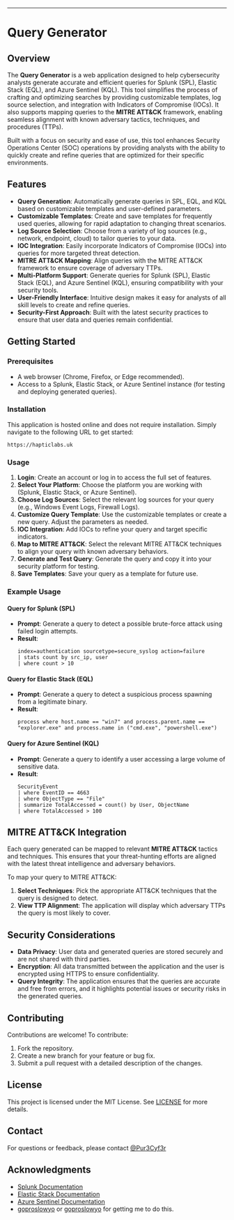 ---

# Query Generator

## Overview

The **Query Generator** is a web application designed to help cybersecurity analysts generate accurate and efficient queries for Splunk (SPL), Elastic Stack (EQL), and Azure Sentinel (KQL). This tool simplifies the process of crafting and optimizing searches by providing customizable templates, log source selection, and integration with Indicators of Compromise (IOCs). It also supports mapping queries to the **MITRE ATT&CK** framework, enabling seamless alignment with known adversary tactics, techniques, and procedures (TTPs).

Built with a focus on security and ease of use, this tool enhances Security Operations Center (SOC) operations by providing analysts with the ability to quickly create and refine queries that are optimized for their specific environments.

## Features

- **Query Generation**: Automatically generate queries in SPL, EQL, and KQL based on customizable templates and user-defined parameters.
- **Customizable Templates**: Create and save templates for frequently used queries, allowing for rapid adaptation to changing threat scenarios.
- **Log Source Selection**: Choose from a variety of log sources (e.g., network, endpoint, cloud) to tailor queries to your data.
- **IOC Integration**: Easily incorporate Indicators of Compromise (IOCs) into queries for more targeted threat detection.
- **MITRE ATT&CK Mapping**: Align queries with the MITRE ATT&CK framework to ensure coverage of adversary TTPs.
- **Multi-Platform Support**: Generate queries for Splunk (SPL), Elastic Stack (EQL), and Azure Sentinel (KQL), ensuring compatibility with your security tools.
- **User-Friendly Interface**: Intuitive design makes it easy for analysts of all skill levels to create and refine queries.
- **Security-First Approach**: Built with the latest security practices to ensure that user data and queries remain confidential.

## Getting Started

### Prerequisites

- A web browser (Chrome, Firefox, or Edge recommended).
- Access to a Splunk, Elastic Stack, or Azure Sentinel instance (for testing and deploying generated queries).

### Installation

This application is hosted online and does not require installation. Simply navigate to the following URL to get started:

```
https://hapticlabs.uk
```

### Usage

1. **Login**: Create an account or log in to access the full set of features.
2. **Select Your Platform**: Choose the platform you are working with (Splunk, Elastic Stack, or Azure Sentinel).
3. **Choose Log Sources**: Select the relevant log sources for your query (e.g., Windows Event Logs, Firewall Logs).
4. **Customize Query Template**: Use the customizable templates or create a new query. Adjust the parameters as needed.
5. **IOC Integration**: Add IOCs to refine your query and target specific indicators.
6. **Map to MITRE ATT&CK**: Select the relevant MITRE ATT&CK techniques to align your query with known adversary behaviors.
7. **Generate and Test Query**: Generate the query and copy it into your security platform for testing.
8. **Save Templates**: Save your query as a template for future use.

### Example Usage

#### Query for Splunk (SPL)

- **Prompt**: Generate a query to detect a possible brute-force attack using failed login attempts.
- **Result**:  
  ```spl
  index=authentication sourcetype=secure_syslog action=failure
  | stats count by src_ip, user
  | where count > 10
  ```

#### Query for Elastic Stack (EQL)

- **Prompt**: Generate a query to detect a suspicious process spawning from a legitimate binary.
- **Result**:  
  ```eql
  process where host.name == "win7" and process.parent.name == "explorer.exe" and process.name in ("cmd.exe", "powershell.exe")
  ```

#### Query for Azure Sentinel (KQL)

- **Prompt**: Generate a query to identify a user accessing a large volume of sensitive data.
- **Result**:  
  ```kql
  SecurityEvent
  | where EventID == 4663
  | where ObjectType == "File"
  | summarize TotalAccessed = count() by User, ObjectName
  | where TotalAccessed > 100
  ```

## MITRE ATT&CK Integration

Each query generated can be mapped to relevant **MITRE ATT&CK** tactics and techniques. This ensures that your threat-hunting efforts are aligned with the latest threat intelligence and adversary behaviors.

To map your query to MITRE ATT&CK:
1. **Select Techniques**: Pick the appropriate ATT&CK techniques that the query is designed to detect.
2. **View TTP Alignment**: The application will display which adversary TTPs the query is most likely to cover.

## Security Considerations

- **Data Privacy**: User data and generated queries are stored securely and are not shared with third parties.
- **Encryption**: All data transmitted between the application and the user is encrypted using HTTPS to ensure confidentiality.
- **Query Integrity**: The application ensures that the queries are accurate and free from errors, and it highlights potential issues or security risks in the generated queries.

## Contributing

Contributions are welcome! To contribute:
1. Fork the repository.
2. Create a new branch for your feature or bug fix.
3. Submit a pull request with a detailed description of the changes.

## License

This project is licensed under the MIT License. See [LICENSE](LICENSE) for more details.

## Contact

For questions or feedback, please contact [@Pur3Cyf3r](https://x.com/Pur3Cyf3r)

## Acknowledgments

- [Splunk Documentation](https://docs.splunk.com/)
- [Elastic Stack Documentation](https://www.elastic.co/guide/index.html)
- [Azure Sentinel Documentation](https://learn.microsoft.com/en-us/azure/sentinel/)
- [goproslowyo](https://x.com/GoProSlowYo)  or [goproslowyo](https://github.com/goproslowyo) for getting me to do this. 
